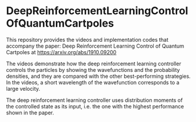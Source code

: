 # DeepReinforcementLearningControlOfQuantumCartpoles
This repository provides the videos and implementation codes that accompany the paper: Deep Reinforcement Learning Control of Quantum Cartpoles at https://arxiv.org/abs/1910.09200
   
The videos demonstrate how the deep reinforcement learning controller controls the particles by showing the wavefunctions and the probability densities, and they are compared with the other best-performing strategies. In the videos, a short wavelength of the wavefunction corresponds to a large velocity.
   
The deep reinforcement learning controller uses distribution moments of the controlled state as its input, i.e. the one with the highest performance shown in the paper.
